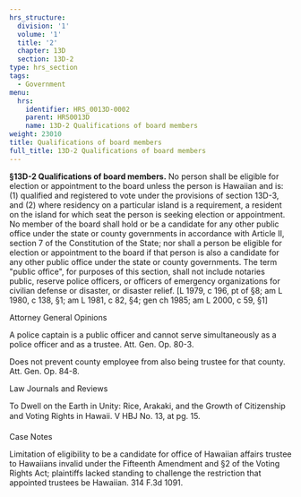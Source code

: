 ```yaml
---
hrs_structure:
  division: '1'
  volume: '1'
  title: '2'
  chapter: 13D
  section: 13D-2
type: hrs_section
tags:
  - Government
menu:
  hrs:
    identifier: HRS_0013D-0002
    parent: HRS0013D
    name: 13D-2 Qualifications of board members
weight: 23010
title: Qualifications of board members
full_title: 13D-2 Qualifications of board members
---
```

**§13D-2 Qualifications of board members.** No person shall be eligible for election or appointment to the board unless the person is Hawaiian and is: (1) qualified and registered to vote under the provisions of section 13D-3, and (2) where residency on a particular island is a requirement, a resident on the island for which seat the person is seeking election or appointment. No member of the board shall hold or be a candidate for any other public office under the state or county governments in accordance with Article II, section 7 of the Constitution of the State; nor shall a person be eligible for election or appointment to the board if that person is also a candidate for any other public office under the state or county governments. The term "public office", for purposes of this section, shall not include notaries public, reserve police officers, or officers of emergency organizations for civilian defense or disaster, or disaster relief. [L 1979, c 196, pt of §8; am L 1980, c 138, §1; am L 1981, c 82, §4; gen ch 1985; am L 2000, c 59, §1]

Attorney General Opinions

A police captain is a public officer and cannot serve simultaneously as a police officer and as a trustee. Att. Gen. Op. 80-3.

Does not prevent county employee from also being trustee for that county. Att. Gen. Op. 84-8.

Law Journals and Reviews

To Dwell on the Earth in Unity: Rice, Arakaki, and the Growth of Citizenship and Voting Rights in Hawaii. V HBJ No. 13, at pg. 15.

Case Notes

Limitation of eligibility to be a candidate for office of Hawaiian affairs trustee to Hawaiians invalid under the Fifteenth Amendment and §2 of the Voting Rights Act; plaintiffs lacked standing to challenge the restriction that appointed trustees be Hawaiian. 314 F.3d 1091.